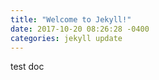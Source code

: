 ```yaml
---
title: "Welcome to Jekyll!"
date: 2017-10-20 08:26:28 -0400
categories: jekyll update
---
```

<!DOCTYPE html>
<html>
<head>
	<title> test </title>
	<script async src="//pagead2.googlesyndication.com/pagead/js/adsbygoogle.js"></script>
<script>
  (adsbygoogle = window.adsbygoogle || []).push({
    google_ad_client: "ca-pub-6627727785994437",
    enable_page_level_ads: true
  });
</script>
</head>
<body>
		test doc
</body>
</html>
